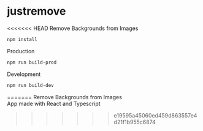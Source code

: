 # justremove
<<<<<<< HEAD
Remove Backgrounds from Images

```sh
npm install
```

Production 

```sh
npm run build-prod
```

Development

```sh
npm run build-dev
```
=======
Remove Backgrounds from Images  
App made with React and Typescript
>>>>>>> e19595a45060ed459d863557e4d21f1b955c6874
